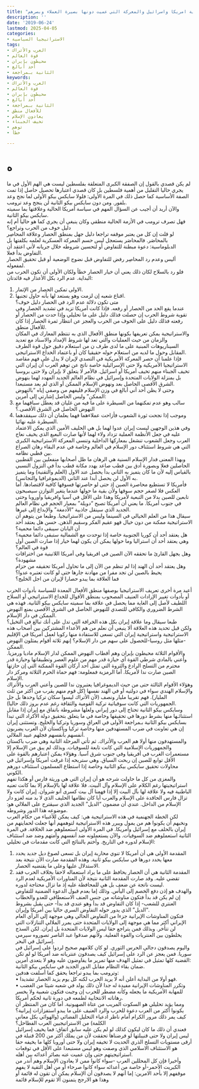 ```yaml
---
title: "استراتيجية امريكا واسرائيل والمعركة التي عميت دونها بصيرة العملاء وبصرهم"
description: ''
date: '2019-06-24'
lastmod: 2025-04-05
categories:
- الاستراتيجيا السياسية
tags:
- العرب والأتراك
- قوة العالم
- محيطون بإيران
- أحد أبالغ
- الثانية بـمراجعة
keywords:
- العرب والأتراك
- قوة العالم
- محيطون بإيران
- أحد أبالغ
- الثانية بـمراجعة
- للأفعال منطق
- يعادون الإسلام
- تخيف الجبناء
- توهم
- خطأ

---
```

# **ه**

لم يكن قصدي بالقول إن الصفقة الكبرى المتعلقة بفلسطين ليست هي الهم الأول في ما يجري حاليا التقليل من أهمية فلسطين بل كان قصدي اعتبارها تحصيل حاصل إذا تمت الصفة الأساسية كما حصل ذلك في المرة الأولى: فلولا سايكس بيكو الأولى لما نجح وعد بلفور. ومن دون سايكس بيكو الثانية لن ينجح وعد ترومب.  
والآن أريد أن أجيب عن السؤال المهم في سياسة أمريكا الحالية وعلاقتها بما سميته سايكس بيكو الثانية.   
فهل تصرف ترومب في الأزمة الحالية منطقي وكان ينبغي أن يجري كما هو حاليا أم إنه دليل خوف من الحرب وتراجع؟   
لو قلت إن كل من يعتبر موقفه تراجعا دليل جهل بمنطق الحصار وعلاقة المحاصِر بالمحاصَر. فالمحاصَر يستعجل ليس حسم المعركة العسكرية لعلمه بكلفتها بل الدبلوماسية: دعوة مبطنة للتفاوض أو لتحسين شروطه خلال جريانه لأني اعتقد أن التفاوض بدأ فعلا.  
أليس وعدم رد المحاصِر رفض للتفاوض قبل نضوج الوضعية أو قبل تحقيق الحصار لمفعوله.  
فلو رد بالسلاح لكان ذلك يعني أن خيار الحصار خطأ ولكان الأولى أن تكون الحرب من البداية. عدم الرد بكل الأعذار فيه فائدتان:   
1. الاولى تمكين الحصار من الإثمار.  
2. اقناع شعبه إن لزمت وهو يستعد لها بأنه حاول تجنبها.  
متى تكون دلالة عدم الرد في الحصار دليل خوف؟   
عندما يقع الحد من الحصار أو رفعه. فإذا كانت أمريكا تزيد في تشديد الحصار وفي تقوية شروط الحرب إن حصلت فذلك دليل على ما تحليلي وإذا حدت من الحصار أو رفعته فذلك دليل على الخوف من الحرب والعجز عن انتظار ثمرة الحصار إذا كان للأفعال منطق.  
والاستراتيجية يمكن تعريفها بكونها منطق الأفعال الذي به تنتظم المعارك في المكان والزمان من حيث العمليات والتي تعد لها شروط الإمداد والاسناد مع تعديد السيناريوهات المبنية على ما لدى طرف ن من استعلام دقيق حول قوة الطرف المقابل وحول ما لديه من استعلام حوله حقيقيا كان أو باعتماد الخداع الاستراتيجي.  
فإذا علمنا أن حصر المعركة الأمريكية في التصدي لإيران لا يدل على فهم مقاصد الاستراتيجيا الأمريكية ولا حتى الإسرائيلية خاصة ناتج عن توهم العرب أن إيران التي تخيف الجبناء منهم تخيف أمريكا أو اسرائيل. فالأمر لا يتعلق لا بإيران ولا حتى بروسيا بل بمنزلة الولايات المتحدة وإسرائيل في نظام العالم الجديد المهدد لهما بنهوض الشرق الأقصى الحاصل بعد ونهوض الإسلام الممكن أو الذي لم يعد مستبعدا.  
وحتى لا يظن أحد أني أبالغ في وزن الإسلام فليفهم من وصفي إياه “بالنهوض الممكن” وليس الحاصل إشارتي إلى أمرين:   
1. سالب وهو عدم تمكنهما من السيطرة على ما فيه من غليان قد يعطل سباقهما مع النهوض الحاصل في الشرق الأقصى.؟  
2. وموجب إذا نجحت ثورة الشعوب فأزاحت عملاءهما فهما يعلمان أن ذلك سيفقدهما السيطرة عليه نهائيا.  
وفي هذين الوجهين ليست إيران عدوا لهما بل هي الحليف الأمين الذي يمكن الاعتماد عليه في جعل الأنظمة العملية تزداد ولاء لهما لأنها صارت البعبع الذي يخيف نعاج العرب وجعل الشعوب تنشغل بمعاركها الداخلية وتنسى المعركة الاستراتيجية الكبرى التي هي شروط استئناف دور الإسلام في العالم وخاصة في عدم البقاء رهان الصراع بين قطبي نظامه.  
وبهذا المعنى فدار الإسلام السنية هي الرهان ما ظل أصحابها منفعلين بين القطبين الحاصلين فعلا وبصورة أدق بين قطب صاعد يهدد مكانة قطب بدأ في النزول النسبي بالقياس إليه لأن ما كان يتميز به الثاني بدأ يحصل عند الاول (العلم والتقنية) وما يتميز به الأول لن يحصل أبدا عند الثاني (الديموغرافيا والتجانس).  
فأمريكا لا تستطيع محاصرة الصين إذ حتى لو حاصرتها فسوقها كافية لاقتصادها. أما العكس فلا لصغر حجم سوقها ولأن بقية ما حولها عندما يتغير التوازن سيصبحون تابعين للصين بدلا من التبعية لأمريكا وهذا على الأقل في آسيا وافريقيا وأوروبا وحتى في جنوب أمريكا. ما يعني أن أمريكا تصبح “دويلة” بمعيار الحجم في نظام العالم الجديد الذي سينقل جاذبية “الأدمغة” والإبداع إلى غيرها.  
سيقال هذا من العلم الخيالي في السينما وليس من الاستراتيجيا. وطبعا من يتوهم أن الاستراتيجية ممكنة من دون خيال فهو عقيم الفكر وسقيم الذهن. حسن هل يعتقد أحد أن اليابان سيبقى دائما محمية؟   
هل يعتقد أحد أن كوريا الجنوبية خاصة إذا توحدت مع الشمالية ستبقى دائما محمية؟   
وهي يعتقد أحد أن استراليا وما حولها يمكن أن يكون لهما خيار إذا صارت الصين أول قوة في العالم؟  
وهل يجهل القارئ ما تحققه الآن الصين في افريقيا وفي أمريكا اللاتينية من اختراقات مشهودة؟   
وهل يعتقد أحد أن الهند إذا لم تنظم من الآن إلى ما تحاول أمريكا تحقيقه من حزام يحيط بالصين لن تجد مفرا من مهادنة جارها حتى لو كانت تعتبره عدوا؟   
فما العلاقة بما يبدو حصارا لإيران من اجل الخليج؟

أعيد مرة أخرى تعريف الاستراتيجيا بوصفها منطق الأفعال المعدة للسياسة بأدوات الحرب أو بأدوات تغيير الإرادات العنيف المصحوب بمنطق الأقوال للخداع الاستراتيجي أو السلاح اللطيف لأصل إلى الغاية مما يحصل في علاقة بما سميته سايكس بيكو الثانية. فهذه هي الشرط الضروري والكافي للتصدي للنهوض الحاصل في الشرق الأقصى بمنع النهوض الممكن في دار الإسلام.  
طبعا سيقال وما علاقة إيران بكل هذه الخرافة التي تدل على أنك تبالغ في التخيل؟  
ولكن قبل تحديد هذه العلاقة ألا ينبغي أن نعلم من هم الأعداء المشتركين بين أصحاب هذه الاستراتيجية واستراتيجية إيران التي تسعى للاستفادة منها ركوبا لعمل أمريكا في الإقليم -مثلها مثل روسيا-للحصول على سهم من دار الإسلام؟ إنهم ثلاثة أقوام يمثلون النهوض الممكن.  
والأقوام الثلاثة محيطون بإيران وهم أقطاب النهوض الممكن لدار الإسلام ماديا ورمزيا. وأعني بالمادي شرطي القوة أي حيازة قدر مهم من علوم العصر وتطبيقاتها وحيازة قدر محترم من التسلح الرادع والثروة التي تمثل أحد أركان القوة الممكنة التي إن حازتها الصين صارت ندا لأمريكا. أما الرمزية فمعلومة: فهم حماة الحرم الثلاثة ومركز دار الإسلام.  
وهؤلاء الأقوام الثالثة حتى من حيث الديموغرافيا يعتبرون ندا للصين وأعني العرب والأتراك والإسلام الهندي سواء في دولتيه أو في الهند نفسها (كل قوم منهم يقرب من أكثر من ثلث المليار). فهم تقريبا مليار ونصف (لأن الأتراك ليسوا سكان تركيا وحدها بل جل الجمهوريات التي كانت سوفياتية تركية القومية والثقافة رغم عدم بروز ذلك حاليا).  
وسايكس بيكو الثانية تحتاج إلى دور إيراني ولعلها مشروطة باتفاق مع إيران إذا مقابل استثنائـها منها بشرط دورها في تحقيقها وخاصة في ما يتعلق بتحقيق دولة الأكراد التي تبدأ بسايكس بيكو الثانية بـمراجعة الأولى في العراق وسوريا وتركيا والخليج. وتستثنى إيران إن هي تعاونت في ضرب المستهدفين منها وخاصة تركيا وباكستان لأن العرب يضربون أنفسهم بأنفسهم فجلهم عبيد الملالي.  
والمستهدفون منها أولا هم العرب والأتراك. ثم تأتي المرحلة الثانية وهي ضرب باكستان والجمهوريات الإسلامية التي كانت تابعة للسوفيات. وبذلك لم يبق من الإسلام إلا مستعمرات الغرب في أفريقيا وفي جنوب شرق آسيا. وهؤلاء يمكن اعتبارهم بالقوة على الأقل توابع للصين إن ربحت السباق. وهي ستربحه إذا غرقت أمريكا وإسرائيل في محاولات تحقيق سايكس بيكو الثانية وخاصة إذا استطاع المسلمون استئناف دورهم الكوني.  
والمغزى من كل ما حاولت شرحه هو أن إيران التي هي وريثة فارس أو هكذا تفهم استراتيجيتها رغم الكلام على الإسلام وآل البيت. فلا علاقة لها بالإسلام إلا بما كانت تعنيه الباطنية فيه ولا علاقة لها بآل البيت إلا إذا فهمنا آل بيت كسرى أنو شروان. إيران كانت ولا تزال فارس الحاقدة على الإسلام والعرب أيا كان نظامها الحليف الذي لا بد منه لغزو دار الإسلام من الداخل. عندي أن مضمون “الديل” الجديد الذي سيقترح على الملالي هو: موضوعه هذا الدور وشروطه.  
لكن الخطة الجهنمية في هذه الاستراتيجية هي: كيف يمكن للأغبياء من حكام العرب ونخبهم أن يكونوا هم من يمول ويبرر هذه الاستراتيجية لتوهمهم أنها جعلت لحمايتهم من إيران بالحلف مع إسرائيل وأمريكا. في المرة الأولى استعملوهم ضد الخلافة. في المرة الثانية استعملوهم ضد السوفيات. والآن يستعملونه ضد أنفسهم وأمتهم وضد ضد استئناف الإسلام لدوره في التاريخ. وأختم بالنتائج التي كانت مقدمات في تحليلي:   
1. المقدمة الأولى هي أن أمريكا لا تنوي محاربة إيران بل تسعى لصوغ ديل جديد يحدد معها يحدد دورها في سايكس بيكو ثانية. وهذه المقدمة صارت الآن نتيجة بعد الاستدلال عليها وعلى ما يقتضيه الحصار.  
2. المقدمة الثانية هي أن الحصار يحافظ على ما يراد استعماله لاحقا بخلاف الحرب فقد تقضي عليه. وقد صارت المقدمة الثانية نتيجة لأن المناورات الأمريكية لعدم الرد ليست ناتجة عن ضعف بل هي للمحافظة عليه إذ ما تزال محتاجة لدوره.  
والهدف هو إذن دفع الخصم إلى اليأس. وذلك إما بعدم قبول الدعوة الضمنية للتفاوض إن لم يكن قد بدأ فتكون مناوشاته من جنس العنف الاستعطافي للعدو والخطاب العنتري للشعب- إذا كان التفاوض قد بدأ وهو عندي قد بدأ- حتى يقبل بشروط “الديل” الذي يدور حوله التفاوض السري حاليا بين أمريكا وإيران.  
فتكون المناوشات الإيرانية جزءا من التفاوض الحالي وهي موجهة إلى الرأي العام الإيراني أكثر مما هي موجهة إلى الولايات المتحدة حتى يمرر الملالي التنازلات التي لن تتأخر. وبذلك فمن يتراجع حقا ليس الولايات المتحدة بل إيران. لكن السذج يخلطون بين العنتريات والقوة الفعلية. ولأنهم صدقوا عبد الناصر تصوروه سيرمي إسرائيل في البحر.   
واليوم يصدقون دجالي الحرس الثوري. لو كان كلامهم صحيح لردوا على إسرائيل في سوريا. فمن يعجز عن الرد على إسرائيل كيف يصدقون عنترياته ضد أمريكا لو لم تكن القضية كلها تمثيل في تمثيل الهدف منها تمرير ما يفاوضون عليه وهو لا يتعدى أمرين:   
ضمان بقاء النظام مقابل الدور الجديد في سايكس بيكو الثانية.   
وترومب بما يبدو تراجعا يحقق كما أسلفت هدفين:   
• فهو أولا من البداية أعلن أنه لا يريد الحرب لكنه كل يوم يزيد الحصار تشديدا.   
• وتكرر المناوشات الإيرانية مفيدة له جدا لأن ذلك يولد في شعبه شيئا من الغضب للمهابة الأمريكية ما يجعله وكأنه مضطر للحرب إن وجبت فتكون شعبية ولا يخسر رهاناته الانتخابية لطمعه في دورة ثانية لحكم أمريكا.  
ومما يؤيد تحليلي هو السكوت المريب من عتاة الصهيونية. أما كان من المنتظر أن يكونوا أكثر من العرب دعوة للحرب والرد العنيف على ما يبدو استفزازات إيرانية؟   
كيف يمر ذلك مرور الكرام أمام ناظر ادعياء التحليل الفضائي (والهوائي بكل معاني الكلمة) من الاستراتيجيين العرب الفطاحل؟  
فعندي أن ذلك ما كان ليكون كذلك لو لم يكن عليه سابق اتفاق: فما يخيف إسرائيل ليس إيران ولا حتى قنيبلتها لو فرضناها تحققت لأن من يملك أكثر من 200 قنبلة في أرقى مستويات التسلح الذري الحديث لا تخيفه إيران ولا حتى أوروبا كلها ما يخيفه حقا هو الاستئناف الاسلامي الذي وصفت وهو ليس مستبعدا على الأقل في توقعات استراتيجيتهم حتى وإن عميت عنه بصائر أعدائه بين أهله.  
وأخيرا فإن كل المحللين العرب -سواء كانوا ممن لا يعادون الإسلام وهم أندر من الكبريت الأحمر-أو خاصة من أعدائه سواء كانوا صرحاء أو من أهل التقية لا يفهم موقفهم إلا بأحد الامرين: إما أنهم لا يصدقون أن الإسلام يمكن أن تقون له قائمة أو وهذا هو الارجح يتمنون ألا تقوم للإسلام قائمة

###

